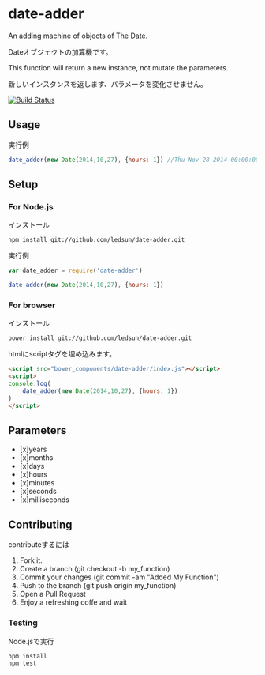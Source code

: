 # date-adder

An adding machine of objects of The Date.

Dateオブジェクトの加算機です。

This function will return a new instance, not mutate the parameters.

新しいインスタンスを返します、パラメータを変化させません。

[![Build Status](https://travis-ci.org/ledsun/date-adder.svg)](https://travis-ci.org/ledsun/date-adder)

## Usage

実行例
```js
date_adder(new Date(2014,10,27), {hours: 1}) //Thu Nov 28 2014 00:00:00 GMT+0900 (JST)
```

## Setup

### For Node.js
インストール
```
npm install git://github.com/ledsun/date-adder.git
```

実行例
```js
var date_adder = require('date-adder')

date_adder(new Date(2014,10,27), {hours: 1})
```

### For browser
インストール
```
bower install git://github.com/ledsun/date-adder.git
```

htmlにscriptタグを埋め込みます。
```html
<script src="bower_components/date-adder/index.js"></script>
<script>
console.log(
    date_adder(new Date(2014,10,27), {hours: 1})
)
</script>
```

## Parameters
- [x]years
- [x]months
- [x]days
- [x]hours
- [x]minutes
- [x]seconds
- [x]milliseconds

## Contributing

contributeするには

1. Fork it.
1. Create a branch (git checkout -b my_function)
1. Commit your changes (git commit -am "Added My Function")
1. Push to the branch (git push origin my_function)
1. Open a Pull Request
1. Enjoy a refreshing coffe and wait

### Testing
Node.jsで実行
```
npm install
npm test
```
